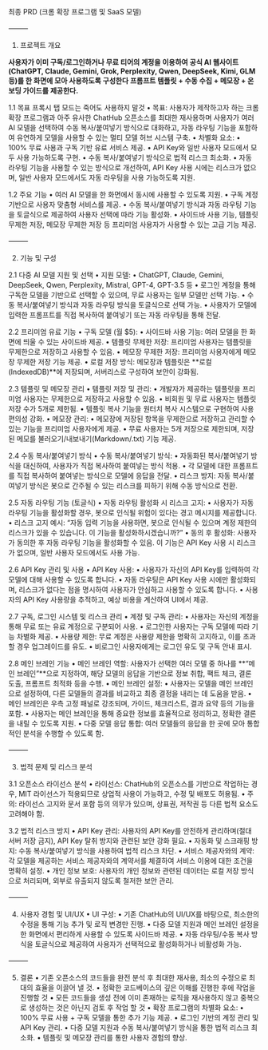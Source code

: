 

최종 PRD (크롬 확장 프로그램 및 SaaS 모델)

⸻

1. 프로젝트 개요


**사용자가 이미 구독/로그인하거나 무료 티어의 계정을 이용하여 공식 AI 웹사이트(ChatGPT, Claude, Gemini, Grok, Perplexity, Qwen, DeepSeek, Kimi, GLM 등)를 한 화면에 모아 사용하도록 구성한다 프롬프트 템플릿 + 수동 수집 + 메모장 + 온보딩 가이드를 제공한다.**

1.1 목표
프록시 탭 모드는 죽어도 사용하지 말것
    •    목표: 사용자가 제작하고자 하는 크롬 확장 프로그램과 아주 유사한 ChatHub 오픈소스를 최대한 재사용하며 사용자가 여러 AI 모델을 선택하여 수동 복사/붙여넣기 방식으로 대화하고, 자동 라우팅 기능을 포함하여 유연하게 모델을 사용할 수 있는 멀티 모델 허브 시스템 구축.
    •    차별화 요소:
    •    100% 무료 사용과 구독 기반 유료 서비스 제공.
    •    API Key와 일반 사용자 모드에서 모두 사용 가능하도록 구현.
    •    수동 복사/붙여넣기 방식으로 법적 리스크 최소화.
    •    자동 라우팅 기능을 사용할 수 있는 방식으로 개선하여, API Key 사용 시에는 리스크가 없으며, 일반 사용자 모드에서도 자동 라우팅을 사용 가능하도록 지원.

1.2 주요 기능
    •    여러 AI 모델을 한 화면에서 동시에 사용할 수 있도록 지원.
    •    구독 계정 기반으로 사용자 맞춤형 서비스를 제공.
    •    수동 복사/붙여넣기 방식과 자동 라우팅 기능을 토글식으로 제공하여 사용자 선택에 따라 기능 활성화.
    •    사이드바 사용 기능, 템플릿 무제한 저장, 메모장 무제한 저장 등 프리미엄 사용자가 사용할 수 있는 고급 기능 제공.

⸻

2. 기능 및 구성

2.1 다중 AI 모델 지원 및 선택
    •    지원 모델:
    •    ChatGPT, Claude, Gemini, DeepSeek, Qwen, Perplexity, Mistral, GPT-4, GPT-3.5 등
    •    로그인 계정을 통해 구독한 모델을 기반으로 선택할 수 있으며, 무료 사용자는 일부 모델만 선택 가능.
    •    수동 복사/붙여넣기 방식과 자동 라우팅 방식을 토글식으로 선택 가능.
    •    사용자가 모델에 입력한 프롬프트를 직접 복사하여 붙여넣기 또는 자동 라우팅을 통해 전달.

2.2 프리미엄 유료 기능
    •    구독 모델 (월 $5):
    •    사이드바 사용 기능: 여러 모델을 한 화면에 띄울 수 있는 사이드바 제공.
    •    템플릿 무제한 저장: 프리미엄 사용자는 템플릿을 무제한으로 저장하고 사용할 수 있음.
    •    메모장 무제한 저장: 프리미엄 사용자에게 메모장 무제한 저장 기능 제공.
    •    로컬 저장 방식: 메모장과 템플릿은 **로컬(IndexedDB)**에 저장되며, 서버리스로 구성하여 보안이 강화됨.

2.3 템플릿 및 메모장 관리
    •    템플릿 저장 및 관리:
    •    개발자가 제공하는 템플릿을 프리미엄 사용자는 무제한으로 저장하고 사용할 수 있음.
    •    비회원 및 무료 사용자는 템플릿 저장 수가 5개로 제한됨.
    •    템플릿 복사 기능을 원터치 복사 시스템으로 구현하여 사용 편의성 강화.
    •    메모장 관리:
    •    메모장에 저장된 항목을 무제한으로 저장하고 관리할 수 있는 기능을 프리미엄 사용자에게 제공.
    •    무료 사용자는 5개 저장으로 제한되며, 저장된 메모를 불러오기/내보내기(Markdown/.txt) 기능 제공.

2.4 수동 복사/붙여넣기 방식
    •    수동 복사/붙여넣기 방식:
    •    자동화된 복사/붙여넣기 방식을 대신하여, 사용자가 직접 복사하여 붙여넣는 방식 적용.
    •    각 모델에 대한 프롬프트를 직접 복사하여 붙여넣는 방식으로 모델에 응답을 전달.
    •    리스크 방지: 자동 복사/붙여넣기 방식은 봇으로 간주될 수 있는 리스크를 피하기 위해 수동 방식으로 전환.

2.5 자동 라우팅 기능 (토글식)
    •    자동 라우팅 활성화 시 리스크 고지:
    •    사용자가 자동 라우팅 기능을 활성화할 경우, 봇으로 인식될 위험이 있다는 경고 메시지를 제공합니다.
    •    리스크 고지 예시:
“자동 입력 기능을 사용하면, 봇으로 인식될 수 있으며 계정 제한의 리스크가 있을 수 있습니다. 이 기능을 활성화하시겠습니까?”
    •    동의 후 활성화: 사용자가 동의한 후 자동 라우팅 기능을 활성화할 수 있음. 이 기능은 API Key 사용 시 리스크가 없으며, 일반 사용자 모드에서도 사용 가능.

2.6 API Key 관리 및 사용
    •    API Key 사용:
    •    사용자가 자신의 API Key를 입력하여 각 모델에 대해 사용할 수 있도록 합니다.
    •    자동 라우팅은 API Key 사용 시에만 활성화되며, 리스크가 없다는 점을 명시하여 사용자가 안심하고 사용할 수 있도록 합니다.
    •    사용자의 API Key 사용량을 추적하고, 예상 비용을 계산하여 UI에서 제공.

2.7 구독, 로그인 시스템 및 리스크 관리
    •    계정 및 구독 관리:
    •    사용자는 자신의 계정을 통해 무료 또는 유료 계정으로 구분되어 사용.
    •    로그인한 사용자는 구독 모델에 따라 기능 차별화 제공.
    •    사용량 제한: 무료 계정은 사용량 제한을 명확히 고지하고, 이를 초과할 경우 업그레이드를 유도.
    •    비로그인 사용자에게는 로그인 유도 및 구독 안내 표시.

2.8 메인 브레인 기능
    •    메인 브레인 역할: 사용자가 선택한 여러 모델 중 하나를 **“메인 브레인”**으로 지정하여, 해당 모델의 응답을 기반으로 정보 취합, 팩트 체크, 결론 도출, 프롬프트 최적화 등을 수행.
    •    메인 브레인 설정:
    •    사용자는 모델을 메인 브레인으로 설정하여, 다른 모델들의 결과를 비교하고 최종 결정을 내리는 데 도움을 받음.
    •    메인 브레인은 우측 고정 패널로 강조되며, 가이드, 체크리스트, 결과 요약 등의 기능을 포함.
    •    사용자는 메인 브레인을 통해 중요한 정보를 효율적으로 정리하고, 정확한 결론을 내릴 수 있도록 지원.
    •    다중 모델 응답 통합: 여러 모델들의 응답을 한 곳에 모아 통합적인 분석을 수행할 수 있도록 함.

⸻

3. 법적 문제 및 리스크 분석

3.1 오픈소스 라이선스 분석
    •    라이선스: ChatHub의 오픈소스를 기반으로 작업하는 경우, MIT 라이선스가 적용되므로 상업적 사용이 가능하고, 수정 및 배포도 허용됨.
    •    주의: 라이선스 고지와 문서 포함 등의 의무가 있으며, 상표권, 저작권 등 다른 법적 요소도 고려해야 함.

3.2 법적 리스크 방지
    •    API Key 관리: 사용자의 API Key를 안전하게 관리하며(절대 서버 저장 금지), API Key 탈취 방지와 관련된 보안 강화 필요.
    •    자동화 및 스크래핑 방지: 수동 복사/붙여넣기 방식을 사용하여 법적 리스크 차단.
    •    서비스 제공자와의 계약: 각 모델을 제공하는 서비스 제공자와의 계약서를 체결하여 서비스 이용에 대한 조건을 명확히 설정.
    •    개인 정보 보호: 사용자의 개인 정보와 관련된 데이터는 로컬 저장 방식으로 처리되며, 외부로 유출되지 않도록 철저한 보안 관리.

⸻

4. 사용자 경험 및 UI/UX
    •    UI 구성:
    •    기존 ChatHub의 UI/UX를 바탕으로, 최소한의 수정을 통해 기능 추가 및 로직 변경만 진행.
    •    다중 모델 지원과 메인 브레인 설정을 한 화면에서 편리하게 사용할 수 있도록 사이드바 제공.
    •    자동 라우팅/수동 복사 방식을 토글식으로 제공하여 사용자가 선택적으로 활성화하거나 비활성화 가능.

⸻

5. 결론
    •    기존 오픈소스의 코드들을 완전 분석 후 최대한 재사용, 최소의 수정으로 최대의 효율을 이끌어 낼 것.
    •    정확한 코드베이스의 깊은 이해를 진행한 후에 작업을 진행할 것
    •    모든 코드들을 생성 전에 이미 존재하는 로직을 재사용하지 않고 중복으로 생성하는 것은 아닌지 검토 후 작업 할 것
    •    확장 프로그램의 차별화 요소:
    •    100% 무료 사용 + 구독 모델을 통한 추가 기능 제공.
    •    로그인 기반의 계정 관리 및 API Key 관리.
    •    다중 모델 지원과 수동 복사/붙여넣기 방식을 통한 법적 리스크 최소화.
    •    템플릿 및 메모장 관리를 통한 사용자 경험의 향상.


